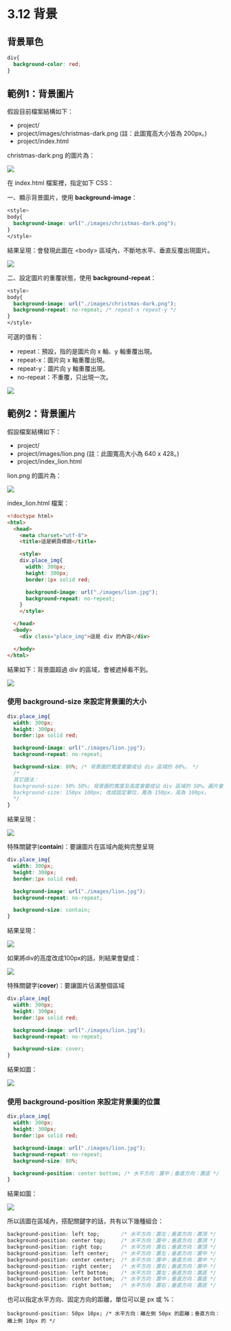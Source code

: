 # 3.12 背景

## 背景單色

```css
div{
  background-color: red;
}
```

## 範例1：背景圖片

假設目前檔案結構如下：

* project/
* project/images/christmas-dark.png  \(註：此圖寬高大小皆為 200px。\)
* project/index.html

christmas-dark.png 的圖片為：

![](/assets/christmas-dark.png)

在 index.html 檔案裡，指定如下 CSS：

一、顯示背景圖片，使用 **background-image**：

```css
<style>
body{
  background-image: url("./images/christmas-dark.png");
}
</style>
```

結果呈現：會發現此圖在 &lt;body&gt; 區域內，不斷地水平、垂直反覆出現圖片。

![](/assets/bg_image.png)

二、設定圖片的重覆狀態，使用 **background-repeat**：

```css
<style>
body{
  background-image: url("./images/christmas-dark.png");
  background-repeat: no-repeat; /* repeat-x repeat-y */
}
</style>
```

可選的值有：

* repeat：預設，指的是圖片向 x 軸、y 軸重覆出現。
* repeat-x：圖片向 x 軸重覆出現。
* repeat-y：圖片向 y 軸重覆出現。
* no-repeat：不重覆，只出現一次。

![](/assets/背景重覆.png)

## 範例2：背景圖片

假設檔案結構如下：

* project/
* project/images/lion.png  \(註：此圖寬高大小為 640 x 428。\)
* project/index\_lion.html

lion.png 的圖片為：

![](/assets/lion.jpg)

index\_lion.html 檔案：

```html
<!doctype html>
<html>
  <head>
    <meta charset="utf-8">
    <title>這是網頁標題</title>

    <style>
    div.place_img{
      width: 300px;
      height: 300px;
      border:1px solid red;

      background-image: url("./images/lion.jpg");
      background-repeat: no-repeat;
    }
    </style>

  </head>
  <body>
    <div class="place_img">這是 div 的內容</div>

  </body>
</html>
```

結果如下：背景圖超過 div 的區域，會被遮掉看不到。

![](/assets/background1.png)

### 使用 **background-size** 來設定背景圖的大小

```css
div.place_img{
  width: 300px;
  height: 300px;
  border:1px solid red;

  background-image: url("./images/lion.jpg");
  background-repeat: no-repeat;

  background-size: 80%; /* 背景圖的寬度會變成佔 div 區域的 80%。 */
  /*
  其它語法：
  background-size: 50% 50%; 背景圖的寬度及高度會變成佔 div 區域的 50%。圖片會變形。
  background-size: 150px 100px; 改成固定單位，寬為 150px，高為 100px。
  */
}
```

結果呈現：

![](/assets/background2.png)

特殊關鍵字\(**contain**\)：要讓圖片在區域內能夠完整呈現

```css
div.place_img{
  width: 300px;
  height: 300px;
  border:1px solid red;

  background-image: url("./images/lion.jpg");
  background-repeat: no-repeat;

  background-size: contain;
}
```

結果呈現：

![](/assets/background3.png)

如果將div的高度改成100px的話，則結果會變成：

![](/assets/background4.png)

特殊關鍵字\(**cover**\)：要讓圖片佔滿整個區域

```css
div.place_img{
  width: 300px;
  height: 300px;
  border:1px solid red;

  background-image: url("./images/lion.jpg");
  background-repeat: no-repeat;

  background-size: cover;
}
```

結果如圖：

![](/assets/background6.png)

### 使用 **background-position** 來設定背景圖的位置

```css
div.place_img{
  width: 300px;
  height: 300px;
  border:1px solid red;

  background-image: url("./images/lion.jpg");
  background-repeat: no-repeat;
  background-size: 80%;

  background-position: center bottom; /* 水平方向：置中；垂直方向：置底 */
}
```

結果如圖：

![](/assets/background7.png)

所以該圖在區域內，搭配關鍵字的話，共有以下幾種組合：

```css
background-position: left top;       /* 水平方向：置左；垂直方向：置頂 */
background-position: center top;     /* 水平方向：置中；垂直方向：置頂 */
background-position: right top;      /* 水平方向：置右；垂直方向：置頂 */
background-position: left center;    /* 水平方向：置左；垂直方向：置中 */
background-position: center center;  /* 水平方向：置中；垂直方向：置中 */
background-position: right center;   /* 水平方向：置右；垂直方向：置中 */
background-position: left bottom;    /* 水平方向：置左；垂直方向：置底 */
background-position: center bottom;  /* 水平方向：置中；垂直方向：置底 */
background-position: right bottom;   /* 水平方向：置右；垂直方向：置底 */
```

也可以指定水平方向、固定方向的距離，單位可以是 px 或 %：

```
background-position: 50px 10px; /* 水平方向：離左側 50px 的距離；垂直方向：離上側 10px 的 */
```



